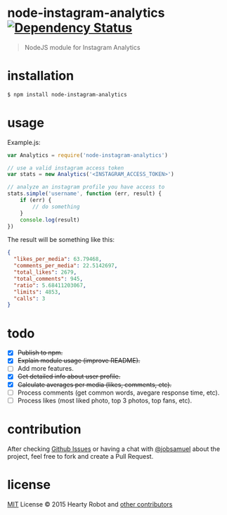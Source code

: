 # node-instagram-analytics [![Dependency Status](https://david-dm.org/heartyrobot/node-instagram-analytics/status.svg)](https://david-dm.org/heartyrobot/node-instagram-analytics#info=Dependencies)

> NodeJS module for Instagram Analytics

# installation

```bash
$ npm install node-instagram-analytics
```

# usage

Example.js:

```js
var Analytics = require('node-instagram-analytics')

// use a valid instagram access token
var stats = new Analytics('<INSTAGRAM_ACCESS_TOKEN>')

// analyze an instagram profile you have access to
stats.simple('username', function (err, result) {
    if (err) {
        // do something
    }
    console.log(result)
})
```

The result will be something like this:

```json
{
  "likes_per_media": 63.79468,
  "comments_per_media": 22.5142697,
  "total_likes": 2679,
  "total_comments": 945,
  "ratio": 5.68411203067,
  "limits": 4853,
  "calls": 3
}
```

# todo

- [x] ~~Publish to npm.~~
- [x] ~~Explain module usage (improve README).~~
- [ ] Add more features.
 - [x] ~~Get detailed info about user profile.~~
 - [x] ~~Calculate averages per media (likes, comments, etc).~~
 - [ ] Process comments (get common words, avegare response time, etc).
 - [ ] Process likes (most liked photo, top 3 photos, top fans, etc).

# contribution

After checking [Github Issues](https://github.com/heartyrobot/node-instagram-analytics/issues) or having a chat with [@jobsamuel](https://telegram.me/jobsamuel) about the project, feel free to fork and create a Pull Request.

# license

[MIT](http://opensource.org/licenses/MIT) License :copyright: 2015 Hearty Robot and [other contributors](https://github.com/heartyrobot/node-instagram-analytics/graphs/contributors)